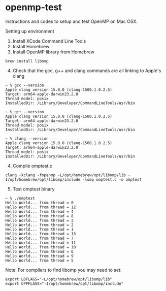 # openmp-test
Instructions and codes to setup and test OpenMP on Mac OSX.

Setting up environment
1. Install XCode Command Line Tools
2. Install Homebrew
3. Install OpenMP library from Homebrew
```commandline=bash
brew install libomp
```
4. Check that the gcc, g++ and clang commands are all linking to Apple's clang
```commandline=bash
~ % gcc --version
Apple clang version 15.0.0 (clang-1500.1.0.2.5)
Target: arm64-apple-darwin23.2.0
Thread model: posix
InstalledDir: /Library/Developer/CommandLineTools/usr/bin
```
```commandline=bash
~ % g++ --version
Apple clang version 15.0.0 (clang-1500.1.0.2.5)
Target: arm64-apple-darwin23.2.0
Thread model: posix
InstalledDir: /Library/Developer/CommandLineTools/usr/bin
```
```commandline=bash
~ % clang --version
Apple clang version 15.0.0 (clang-1500.1.0.2.5)
Target: arm64-apple-darwin23.2.0
Thread model: posix
InstalledDir: /Library/Developer/CommandLineTools/usr/bin
```
4. Compile omptest.c
```commandline=bash
clang -Xclang -fopenmp -L/opt/homebrew/opt/libomp/lib -I/opt/homebrew/opt/libomp/include -lomp omptest.c -o omptest
```
5. Test omptest binary
```commandline=bash
~ % ./omptest 
Hello World... from thread = 0
Hello World... from thread = 12
Hello World... from thread = 4
Hello World... from thread = 8
Hello World... from thread = 3
Hello World... from thread = 2
Hello World... from thread = 1
Hello World... from thread = 13
Hello World... from thread = 7
Hello World... from thread = 11
Hello World... from thread = 10
Hello World... from thread = 6
Hello World... from thread = 9
Hello World... from thread = 5
```

Note:
For compilers to find libomp you may need to set:
```commandline=bash
export LDFLAGS="-L/opt/homebrew/opt/libomp/lib"
export CPPFLAGS="-I/opt/homebrew/opt/libomp/include"
```